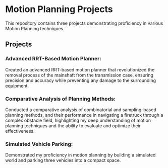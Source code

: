 # Motion Planning Projects
This repository contains three projects demonstrating proficiency in various Motion Planning techniques.

## Projects
### Advanced RRT-Based Motion Planner: 
Created an advanced RRT-based motion planner that revolutionized the removal process of the mainshaft from the transmission case, ensuring precision and accuracy while preventing any damage to the surrounding equipment.

### Comparative Analysis of Planning Methods: 
Conducted a comparative analysis of combinatorial and sampling-based planning methods, and their performance in navigating a firetruck through a complex obstacle field, highlighting my deep understanding of motion planning techniques and the ability to evaluate and optimize their effectiveness.

### Simulated Vehicle Parking: 
Demonstrated my proficiency in motion planning by building a simulated world and parking three vehicles into a compact space.
